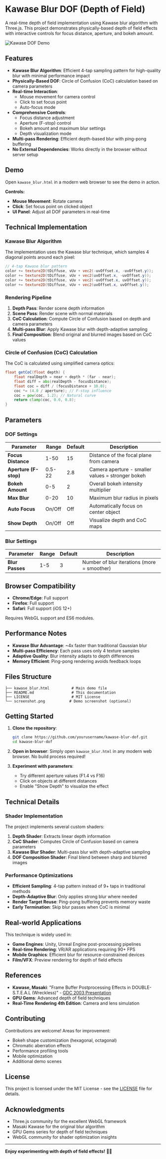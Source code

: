 # Kawase Blur DOF (Depth of Field)

A real-time depth of field implementation using Kawase blur algorithm with Three.js. This project demonstrates physically-based depth of field effects with interactive controls for focus distance, aperture, and bokeh amount.

![Kawase DOF Demo](screenshot.png)

## Features

- **Kawase Blur Algorithm**: Efficient 4-tap sampling pattern for high-quality blur with minimal performance impact
- **Physically-Based DOF**: Circle of Confusion (CoC) calculation based on camera parameters
- **Real-time Interaction**: 
  - Mouse movement for camera control
  - Click to set focus point
  - Auto-focus mode
- **Comprehensive Controls**:
  - Focus distance adjustment
  - Aperture (F-stop) control
  - Bokeh amount and maximum blur settings
  - Depth visualization mode
- **Multi-pass Rendering**: Efficient depth-based blur with ping-pong buffering
- **No External Dependencies**: Works directly in the browser without server setup

## Demo

Open `kawase_blur.html` in a modern web browser to see the demo in action.

**Controls:**
- **Mouse Movement**: Rotate camera
- **Click**: Set focus point on clicked object
- **UI Panel**: Adjust all DOF parameters in real-time

## Technical Implementation

### Kawase Blur Algorithm

The implementation uses the Kawase blur technique, which samples 4 diagonal points around each pixel:

```glsl
// 4-tap Kawase blur pattern
color += texture2D(tDiffuse, vUv + vec2(-uvOffset.x, -uvOffset.y));
color += texture2D(tDiffuse, vUv + vec2(uvOffset.x, -uvOffset.y));
color += texture2D(tDiffuse, vUv + vec2(-uvOffset.x, uvOffset.y));
color += texture2D(tDiffuse, vUv + vec2(uvOffset.x, uvOffset.y));
```

### Rendering Pipeline

1. **Depth Pass**: Render scene depth information
2. **Scene Pass**: Render scene with normal materials
3. **CoC Calculation**: Compute Circle of Confusion based on depth and camera parameters
4. **Multi-pass Blur**: Apply Kawase blur with depth-adaptive sampling
5. **Final Composition**: Blend original and blurred images based on CoC values

### Circle of Confusion (CoC) Calculation

The CoC is calculated using simplified camera optics:

```glsl
float getCoC(float depth) {
    float realDepth = near + depth * (far - near);
    float diff = abs(realDepth - focusDistance);
    float coc = diff / (focusDistance + 10.0);
    coc *= (4.0 / aperture); // F-stop influence
    coc = pow(coc, 1.2); // Natural curve
    return clamp(coc, 0.0, 0.8);
}
```

## Parameters

### DOF Settings

| Parameter | Range | Default | Description |
|-----------|-------|---------|-------------|
| **Focus Distance** | 1-50 | 15 | Distance of the focal plane from camera |
| **Aperture (F-stop)** | 0.5-22 | 2.8 | Camera aperture - smaller values = stronger bokeh |
| **Bokeh Amount** | 0-5 | 2 | Overall bokeh intensity multiplier |
| **Max Blur** | 0-20 | 10 | Maximum blur radius in pixels |
| **Auto Focus** | On/Off | Off | Automatically focus on center object |
| **Show Depth** | On/Off | Off | Visualize depth and CoC maps |

### Blur Settings

| Parameter | Range | Default | Description |
|-----------|-------|---------|-------------|
| **Blur Passes** | 1-5 | 3 | Number of blur iterations (more = smoother) |

## Browser Compatibility

- **Chrome/Edge**: Full support
- **Firefox**: Full support
- **Safari**: Full support (iOS 12+)

Requires WebGL support and ES6 modules.

## Performance Notes

- **Kawase Blur Advantage**: ~4x faster than traditional Gaussian blur
- **Multi-pass Efficiency**: Each pass uses only 4 texture samples
- **Adaptive Quality**: Blur intensity adapts to depth differences
- **Memory Efficient**: Ping-pong rendering avoids feedback loops

## Files Structure

```
├── kawase_blur.html          # Main demo file
├── README.md                 # This documentation
├── LICENSE                   # MIT License
└── screenshot.png           # Demo screenshot (optional)
```

## Getting Started

1. **Clone the repository**:
   ```bash
   git clone https://github.com/yourusername/kawase-blur-dof.git
   cd kawase-blur-dof
   ```

2. **Open in browser**:
   Simply open `kawase_blur.html` in any modern web browser. No build process required!

3. **Experiment with parameters**:
   - Try different aperture values (F1.4 vs F16)
   - Click on objects at different distances
   - Enable "Show Depth" to visualize the effect

## Technical Details

### Shader Implementation

The project implements several custom shaders:

1. **Depth Shader**: Extracts linear depth information
2. **CoC Shader**: Computes Circle of Confusion based on camera parameters
3. **Kawase Blur Shader**: Multi-pass blur with depth-adaptive sampling
4. **DOF Composition Shader**: Final blend between sharp and blurred images

### Performance Optimizations

- **Efficient Sampling**: 4-tap pattern instead of 9+ taps in traditional methods
- **Depth-Adaptive Blur**: Only applies strong blur where needed
- **Render Target Reuse**: Ping-pong buffering prevents memory waste
- **Early Termination**: Skip blur passes when CoC is minimal

## Real-world Applications

This technique is widely used in:

- **Game Engines**: Unity, Unreal Engine post-processing pipelines
- **Real-time Rendering**: VR/AR applications requiring 90+ FPS
- **Mobile Graphics**: Efficient blur for resource-constrained devices
- **Film/VFX**: Preview rendering for depth of field effects

## References

- **Kawase, Masaki**: "Frame Buffer Postprocessing Effects in DOUBLE-S.T.E.A.L (Wreckless)" - [GDC 2003 Presentation](https://www.gdcvault.com/play/1022665/Frame-Buffer-Postprocessing-Effects-in)
- **GPU Gems**: Advanced depth of field techniques
- **Real-Time Rendering 4th Edition**: Camera and lens simulation

## Contributing

Contributions are welcome! Areas for improvement:

- Bokeh shape customization (hexagonal, octagonal)
- Chromatic aberration effects
- Performance profiling tools
- Mobile optimization
- Additional demo scenes

## License

This project is licensed under the MIT License - see the [LICENSE](LICENSE) file for details.

## Acknowledgments

- Three.js community for the excellent WebGL framework
- Masaki Kawase for the original blur algorithm
- GPU Gems series for depth of field techniques
- WebGL community for shader optimization insights

---

**Enjoy experimenting with depth of field effects!** 📸✨